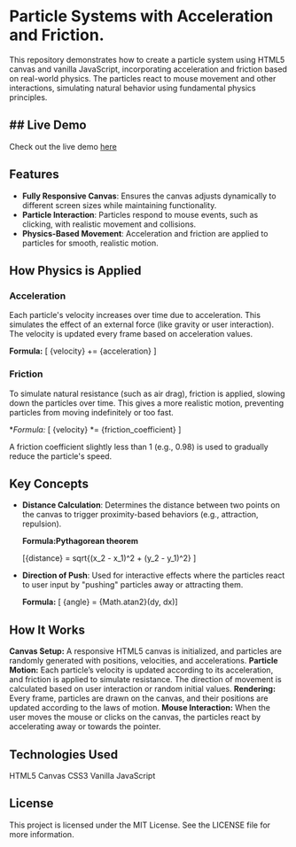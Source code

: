 # Particle Systems with Acceleration and Friction.

This repository demonstrates how to create a particle system using HTML5 canvas and vanilla JavaScript, incorporating acceleration and friction based on real-world physics. The particles react to mouse movement and other interactions, simulating natural behavior using fundamental physics principles.

## ## Live Demo
Check out the live demo [here](https://algomystique.github.io/ParticleSystems-Physics)
## Features

- **Fully Responsive Canvas**: Ensures the canvas adjusts dynamically to different screen sizes while maintaining functionality.
- **Particle Interaction**: Particles respond to mouse events, such as clicking, with realistic movement and collisions.
- **Physics-Based Movement**: Acceleration and friction are applied to particles for smooth, realistic motion.

## How Physics is Applied

### Acceleration
Each particle's velocity increases over time due to acceleration. This simulates the effect of an external force (like gravity or user interaction). The velocity is updated every frame based on acceleration values.

**Formula:**
[ {velocity} += {acceleration} ]

### Friction
To simulate natural resistance (such as air drag), friction is applied, slowing down the particles over time. This gives a more realistic motion, preventing particles from moving indefinitely or too fast.

**Formula:*
[ {velocity} *= {friction_coefficient} ]

A friction coefficient slightly less than 1 (e.g., 0.98) is used to gradually reduce the particle's speed.

## Key Concepts

- **Distance Calculation**: Determines the distance between two points on the canvas to trigger proximity-based behaviors (e.g., attraction, repulsion).
  
  **Formula:Pythagorean theorem**
  
  [{distance} = sqrt{(x_2 - x_1)^2 + (y_2 - y_1)^2} ]
  
- **Direction of Push**: Used for interactive effects where the particles react to user input by "pushing" particles away or attracting them.
  
  **Formula:**
  [ {angle} = {Math.atan2}(dy, dx)]

## How It Works

**Canvas Setup:** A responsive HTML5 canvas is initialized, and particles are randomly generated with positions, velocities, and accelerations.
**Particle Motion:** Each particle’s velocity is updated according to its acceleration, and friction is applied to simulate resistance. The direction of movement is calculated based on user interaction or random initial values.
**Rendering:** Every frame, particles are drawn on the canvas, and their positions are updated according to the laws of motion.
**Mouse Interaction:** When the user moves the mouse or clicks on the canvas, the particles react by accelerating away or towards the pointer.

## Technologies Used
HTML5 Canvas
CSS3
Vanilla JavaScript

## License
This project is licensed under the MIT License. See the LICENSE file for more information.
